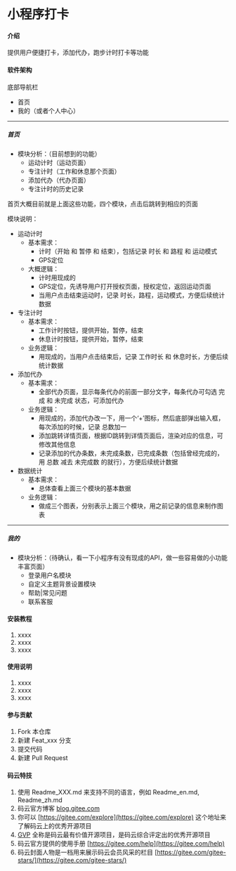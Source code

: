 # 小程序打卡

#### 介绍

提供用户便捷打卡，添加代办，跑步计时打卡等功能

#### 软件架构

底部导航栏
- 首页
- 我的（或者个人中心）
------------------------------------------------------------------------------------------------------------------------------
##### 首页

- 模块分析：（目前想到的功能）
    - 运动计时（运动页面）
    - 专注计时（工作和休息那个页面）
    - 添加代办（代办页面）
    - 专注计时的历史记录

首页大概目前就是上面这些功能，四个模块，点击后跳转到相应的页面

模块说明：
- 运动计时
    - 基本需求：
        - 计时（开始 和 暂停 和 结束），包括记录 时长 和 路程 和 运动模式
        - GPS定位
    - 大概逻辑：
        - 计时用现成的
        - GPS定位，先诱导用户打开授权页面，授权定位，返回运动页面
        - 当用户点击结束运动时，记录 时长，路程，运动模式，方便后续统计数据
- 专注计时
    - 基本需求：
        - 工作计时按钮，提供开始，暂停，结束
        - 休息计时按钮，提供开始，暂停，结束
    - 业务逻辑：
        - 用现成的，当用户点击结束后，记录 工作时长 和 休息时长，方便后续统计数据
- 添加代办
    - 基本需求：
        - 全部代办页面，显示每条代办的前面一部分文字，每条代办可勾选 完成 和 未完成 状态，可添加代办
    - 业务逻辑：
        - 用现成的，添加代办改一下，用一个‘+’图标，然后底部弹出输入框，每次添加的时候，记录 总数加一
        - 添加跳转详情页面，根据ID跳转到详情页面后，渲染对应的信息，可修改其他信息
        - 记录添加的代办条数，未完成条数，已完成条数（包括曾经完成的，用 总数 减去 未完成数 的就行），方便后续统计数据
- 数据统计
    - 基本需求：
        - 总体查看上面三个模块的基本数据
    - 业务逻辑：
        - 做成三个图表，分别表示上面三个模块，用之前记录的信息来制作图表
------------------------------------------------------------------------------------------------------------------------------
##### 我的 
- 模块分析：（待确认，看一下小程序有没有现成的API，做一些容易做的小功能丰富页面）
    - 登录用户名模块
    - 自定义主题背景设置模块
    - 帮助|常见问题
    - 联系客服

#### 安装教程

1.  xxxx
2.  xxxx
3.  xxxx

#### 使用说明

1.  xxxx
2.  xxxx
3.  xxxx

#### 参与贡献

1.  Fork 本仓库
2.  新建 Feat_xxx 分支
3.  提交代码
4.  新建 Pull Request


#### 码云特技

1.  使用 Readme\_XXX.md 来支持不同的语言，例如 Readme\_en.md, Readme\_zh.md
2.  码云官方博客 [blog.gitee.com](https://blog.gitee.com)
3.  你可以 [https://gitee.com/explore](https://gitee.com/explore) 这个地址来了解码云上的优秀开源项目
4.  [GVP](https://gitee.com/gvp) 全称是码云最有价值开源项目，是码云综合评定出的优秀开源项目
5.  码云官方提供的使用手册 [https://gitee.com/help](https://gitee.com/help)
6.  码云封面人物是一档用来展示码云会员风采的栏目 [https://gitee.com/gitee-stars/](https://gitee.com/gitee-stars/)
